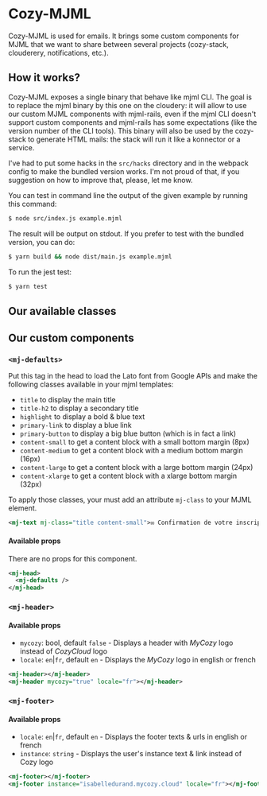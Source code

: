 Cozy-MJML
=========

Cozy-MJML is used for emails. It brings some custom components for MJML that we
want to share between several projects (cozy-stack, clouderery, notifications,
etc.).

## How it works?

Cozy-MJML exposes a single binary that behave like mjml CLI. The goal is to
replace the mjml binary by this one on the cloudery: it will allow to use our
custom MJML components with mjml-rails, even if the mjml CLI doesn't support
custom components and mjml-rails has some expectations (like the version number
of the CLI tools). This binary will also be used by the cozy-stack to generate
HTML mails: the stack will run it like a konnector or a service.

I've had to put some hacks in the `src/hacks` directory and in the webpack
config to make the bundled version works. I'm not proud of that, if you
suggestion on how to improve that, please, let me know.

You can test in command line the output of the given example by running this
command:

```sh
$ node src/index.js example.mjml
```

The result will be output on stdout. If you prefer to test with the bundled
version, you can do:

```sh
$ yarn build && node dist/main.js example.mjml
```

To run the jest test:

```sh
$ yarn test
```

## Our available classes

## Our custom components

### `<mj-defaults>`

Put this tag in the head to load the Lato font from Google APIs and make the
following classes available in your mjml templates:

- `title` to display the main title
- `title-h2` to display a secondary title
- `highlight` to display a bold & blue text
- `primary-link` to display a blue link
- `primary-button` to display a big blue button (which is in fact a link)
- `content-small` to get a content block with a small bottom margin (8px)
- `content-medium` to get a content block with a medium bottom margin (16px)
- `content-large` to get a content block with a large bottom margin (24px)
- `content-xlarge` to get a content block with a xlarge bottom margin (32px)

To apply those classes, your must add an attribute `mj-class` to your MJML element.

```xml
<mj-text mj-class="title content-small">✉️ Confirmation de votre inscription</mj-text>
```

#### Available props
There are no props for this component.

```xml
<mj-head>
  <mj-defaults />
</mj-head>
```

### `<mj-header>`

#### Available props
- `mycozy`: bool, default `false` - Displays a header with *MyCozy* logo instead of *CozyCloud* logo
- `locale`: `en`|`fr`, default `en` - Displays the *MyCozy* logo in english or french

```xml
<mj-header></mj-header>
<mj-header mycozy="true" locale="fr"></mj-header>
```

### `<mj-footer>`

#### Available props
- `locale`: `en`|`fr`, default `en` - Displays the footer texts & urls in english or french
- `instance`: `string` - Displays the user's instance text & link instead of Cozy logo

```xml
<mj-footer></mj-footer>
<mj-footer instance="isabelledurand.mycozy.cloud" locale="fr"></mj-footer>
```

